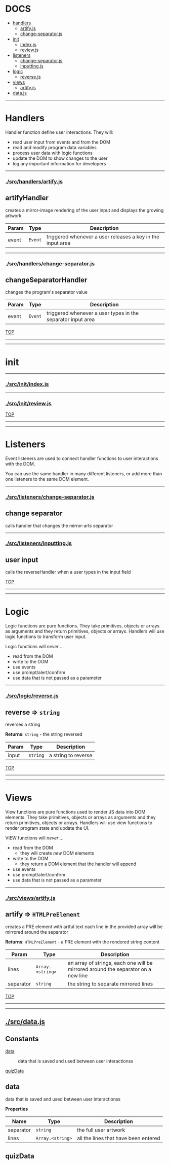 <!-- BEGIN TITLE -->

# DOCS

<!-- END TITLE -->

<!-- BEGIN TOC -->

- [handlers](#handlers)
  - [artify.js](#srchandlersartifyjs)
  - [change-separator.js](#srchandlerschange-separatorjs)
- [init](#init)
  - [index.js](#srcinitindexjs)
  - [review.js](#srcinitreviewjs)
- [listeners](#listeners)
  - [change-separator.js](#srclistenerschange-separatorjs)
  - [inputting.js](#srclistenersinputtingjs)
- [logic](#logic)
  - [reverse.js](#srclogicreversejs)
- [views](#views)
  - [artify.js](#srcviewsartifyjs)
- [data.js](#srcdatajs)

<!-- END TOC -->

<!-- BEGIN DOCS -->

---

# Handlers

Handler function define user interactions. They will:

- read user input from events and from the DOM
- read and modify program data variables
- process user data with logic functions
- update the DOM to show changes to the user
- log any important information for developers

---

### [./src/handlers/artify.js](./src/handlers/artify.js?study)

<a name="artifyHandler"></a>

## artifyHandler

creates a mirror-image rendering of the user input and displays the growing artwork

| Param | Type               | Description                                                |
| ----- | ------------------ | ---------------------------------------------------------- |
| event | <code>Event</code> | triggered whenever a user releases a key in the input area |

---

### [./src/handlers/change-separator.js](./src/handlers/change-separator.js?study)

<a name="changeSeparatorHandler"></a>

## changeSeparatorHandler

changes the program's separator value

| Param | Type               | Description                                                 |
| ----- | ------------------ | ----------------------------------------------------------- |
| event | <code>Event</code> | triggered whenever a user types in the separator input area |

[TOP](#DOCS)

---

---

# init

---

### [./src/init/index.js](./src/init/index.js?study)

---

### [./src/init/review.js](./src/init/review.js?study)

[TOP](#DOCS)

---

---

# Listeners

Event listeners are used to connect handler functions to user interactions with the DOM.

You can use the same handler in many different listeners, or add more than one listeners to the same DOM element.

---

### [./src/listeners/change-separator.js](./src/listeners/change-separator.js?study)

<a name="change separator
calls handler that changes the mirror-arts separator"></a>

## change separator

calls handler that changes the mirror-arts separator

---

### [./src/listeners/inputting.js](./src/listeners/inputting.js?study)

<a name="user input
calls the reverseHandler when a user types in the input field"></a>

## user input

calls the reverseHandler when a user types in the input field

[TOP](#DOCS)

---

---

# Logic

Logic functions are pure functions. They take primitives, objects or arrays as arguments and they return primitives, objects or arrays. Handlers will use logic functions to transform user input.

Logic functions will _never_ ...

- read from the DOM
- write to the DOM
- use events
- use prompt/alert/confirm
- use data that is not passed as a parameter

---

### [./src/logic/reverse.js](./src/logic/reverse.js?study)

<a name="reverse"></a>

## reverse ⇒ <code>string</code>

reverses a string

**Returns**: <code>string</code> - the string reversed

| Param | Type                | Description         |
| ----- | ------------------- | ------------------- |
| input | <code>string</code> | a string to reverse |

[TOP](#DOCS)

---

---

# Views

View functions are pure functions used to render JS data into DOM elements. They take primitives, objects or arrays as arguments and they return primitives, objects or arrays. Handlers will use view functions to render program state and update the UI.

VIEW functions will _never_ ...

- read from the DOM
  - they will create _new_ DOM elements
- write to the DOM
  - they return a DOM element that the handler will append
- use events
- use prompt/alert/confirm
- use data that is not passed as a parameter

---

### [./src/views/artify.js](./src/views/artify.js?study)

<a name="artify"></a>

## artify ⇒ <code>HTMLPreElement</code>

creates a PRE element with artful text
each line in the provided array will be mirrored around the separator

**Returns**: <code>HTMLPreElement</code> - a PRE element with the rendered string content

| Param     | Type                              | Description                                                                       |
| --------- | --------------------------------- | --------------------------------------------------------------------------------- |
| lines     | <code>Array.&lt;string&gt;</code> | an array of strings, each one will be mirrored around the separator on a new line |
| separator | <code>string</code>               | the string to separate mirrored lines                                             |

[TOP](#DOCS)

---

---

## [./src/data.js](./src/data.js?study)

## Constants

<dl>
<dt><a href="#data">data</a></dt>
<dd><p>data that is saved and used between user interactionss</p>
</dd>
<dt><a href="#quizData">quizData</a></dt>
<dd></dd>
</dl>

<a name="data"></a>

## data

data that is saved and used between user interactionss

**Properties**

| Name      | Type                              | Description                          |
| --------- | --------------------------------- | ------------------------------------ |
| separator | <code>string</code>               | the full user artwork                |
| lines     | <code>Array.&lt;string&gt;</code> | all the lines that have been entered |

<a name="quizData"></a>

## quizData

<!-- END DOCS -->
